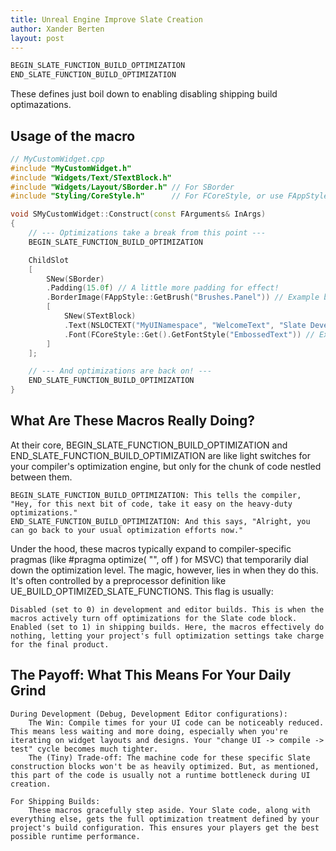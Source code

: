 ```yaml
---
title: Unreal Engine Improve Slate Creation
author: Xander Berten
layout: post
---
```



```cpp
BEGIN_SLATE_FUNCTION_BUILD_OPTIMIZATION
END_SLATE_FUNCTION_BUILD_OPTIMIZATION
```

These defines just boil down to enabling disabling shipping build optimazations.


## Usage of the macro

```cpp
// MyCustomWidget.cpp
#include "MyCustomWidget.h"
#include "Widgets/Text/STextBlock.h"
#include "Widgets/Layout/SBorder.h" // For SBorder
#include "Styling/CoreStyle.h"      // For FCoreStyle, or use FAppStyle

void SMyCustomWidget::Construct(const FArguments& InArgs)
{
    // --- Optimizations take a break from this point ---
    BEGIN_SLATE_FUNCTION_BUILD_OPTIMIZATION

    ChildSlot
    [
        SNew(SBorder)
        .Padding(15.0f) // A little more padding for effect!
        .BorderImage(FAppStyle::GetBrush("Brushes.Panel")) // Example brush
        [
            SNew(STextBlock)
            .Text(NSLOCTEXT("MyUINamespace", "WelcomeText", "Slate Development Just Got Faster!"))
            .Font(FCoreStyle::Get().GetFontStyle("EmbossedText")) // Example font
        ]
    ];

    // --- And optimizations are back on! ---
    END_SLATE_FUNCTION_BUILD_OPTIMIZATION
}
```


## What Are These Macros Really Doing?

At their core, BEGIN_SLATE_FUNCTION_BUILD_OPTIMIZATION and END_SLATE_FUNCTION_BUILD_OPTIMIZATION are like light switches for your compiler's optimization engine, but only for the chunk of code nestled between them.

    BEGIN_SLATE_FUNCTION_BUILD_OPTIMIZATION: This tells the compiler, "Hey, for this next bit of code, take it easy on the heavy-duty optimizations."
    END_SLATE_FUNCTION_BUILD_OPTIMIZATION: And this says, "Alright, you can go back to your usual optimization efforts now."

Under the hood, these macros typically expand to compiler-specific pragmas (like #pragma optimize( "", off ) for MSVC) that temporarily dial down the optimization level. The magic, however, lies in when they do this. It's often controlled by a preprocessor definition like UE_BUILD_OPTIMIZED_SLATE_FUNCTIONS. This flag is usually:

    Disabled (set to 0) in development and editor builds. This is when the macros actively turn off optimizations for the Slate code block.
    Enabled (set to 1) in shipping builds. Here, the macros effectively do nothing, letting your project's full optimization settings take charge for the final product.

## The Payoff: What This Means For Your Daily Grind

    During Development (Debug, Development Editor configurations):
        The Win: Compile times for your UI code can be noticeably reduced. This means less waiting and more doing, especially when you're iterating on widget layouts and designs. Your "change UI -> compile -> test" cycle becomes much tighter.
        The (Tiny) Trade-off: The machine code for these specific Slate construction blocks won't be as heavily optimized. But, as mentioned, this part of the code is usually not a runtime bottleneck during UI creation.

    For Shipping Builds:
        These macros gracefully step aside. Your Slate code, along with everything else, gets the full optimization treatment defined by your project's build configuration. This ensures your players get the best possible runtime performance.